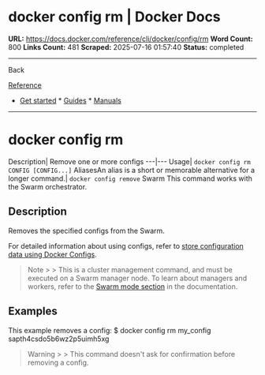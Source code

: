 # docker config rm | Docker Docs

**URL:** https://docs.docker.com/reference/cli/docker/config/rm
**Word Count:** 800
**Links Count:** 481
**Scraped:** 2025-07-16 01:57:40
**Status:** completed

---

Back

[Reference](https://docs.docker.com/reference/)

  * [Get started](https://docs.docker.com/get-started/)   * [Guides](https://docs.docker.com/guides/)   * [Manuals](https://docs.docker.com/manuals/)

* * *

# docker config rm

Description| Remove one or more configs   ---|---   Usage| `docker config rm CONFIG [CONFIG...]`   AliasesAn alias is a short or memorable alternative for a longer command.| `docker config remove`      Swarm This command works with the Swarm orchestrator.

## Description

Removes the specified configs from the Swarm.

For detailed information about using configs, refer to [store configuration data using Docker Configs](https://docs.docker.com/engine/swarm/configs/).

> Note >  > This is a cluster management command, and must be executed on a Swarm manager node. To learn about managers and workers, refer to the [Swarm mode section](https://docs.docker.com/engine/swarm/) in the documentation.

## Examples

This example removes a config:               $ docker config rm my_config     sapth4csdo5b6wz2p5uimh5xg     

> Warning >  > This command doesn't ask for confirmation before removing a config.